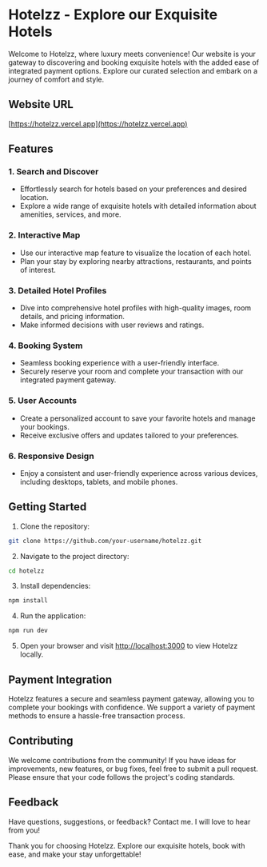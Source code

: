 # Hotelzz - Explore our Exquisite Hotels

Welcome to Hotelzz, where luxury meets convenience! Our website is your gateway to discovering and booking exquisite hotels with the added ease of integrated payment options. Explore our curated selection and embark on a journey of comfort and style.

## Website URL

[https://hotelzz.vercel.app](https://hotelzz.vercel.app)

## Features

### 1. Search and Discover

- Effortlessly search for hotels based on your preferences and desired location.
- Explore a wide range of exquisite hotels with detailed information about amenities, services, and more.

### 2. Interactive Map

- Use our interactive map feature to visualize the location of each hotel.
- Plan your stay by exploring nearby attractions, restaurants, and points of interest.

### 3. Detailed Hotel Profiles

- Dive into comprehensive hotel profiles with high-quality images, room details, and pricing information.
- Make informed decisions with user reviews and ratings.

### 4. Booking System

- Seamless booking experience with a user-friendly interface.
- Securely reserve your room and complete your transaction with our integrated payment gateway.

### 5. User Accounts

- Create a personalized account to save your favorite hotels and manage your bookings.
- Receive exclusive offers and updates tailored to your preferences.

### 6. Responsive Design

- Enjoy a consistent and user-friendly experience across various devices, including desktops, tablets, and mobile phones.

## Getting Started

1. Clone the repository:

```bash
git clone https://github.com/your-username/hotelzz.git
```

2. Navigate to the project directory:

```bash
cd hotelzz
```

3. Install dependencies:

```bash
npm install
```

4. Run the application:

```bash
npm run dev
```

5. Open your browser and visit [http://localhost:3000](http://localhost:3000) to view Hotelzz locally.

## Payment Integration

Hotelzz features a secure and seamless payment gateway, allowing you to complete your bookings with confidence. We support a variety of payment methods to ensure a hassle-free transaction process.

## Contributing

We welcome contributions from the community! If you have ideas for improvements, new features, or bug fixes, feel free to submit a pull request. Please ensure that your code follows the project's coding standards.

## Feedback

Have questions, suggestions, or feedback? Contact me. I will love to hear from you!

Thank you for choosing Hotelzz. Explore our exquisite hotels, book with ease, and make your stay unforgettable!